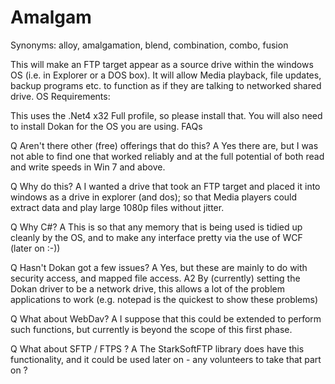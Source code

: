# Amalgam

Synonyms: alloy, amalgamation, blend, combination, combo, fusion

This will make an FTP target appear as a source drive within the windows OS (i.e. in Explorer or a DOS box). It will allow Media playback, file updates, backup programs etc. to function as if they are talking to networked shared drive.
OS Requirements:

This uses the .Net4 x32 Full profile, so please install that.
You will also need to install Dokan for the OS you are using.
FAQs

Q Aren't there other (free) offerings that do this?
A Yes there are, but I was not able to find one that worked reliably and at the full potential of both read and write speeds in Win 7 and above.

Q Why do this?
A I wanted a drive that took an FTP target and placed it into windows as a drive in explorer (and dos); so that Media players could extract data and play large 1080p files without jitter.

Q Why C#?
A This is so that any memory that is being used is tidied up cleanly by the OS, and to make any interface pretty via the use of WCF (later on :-))

Q Hasn't Dokan got a few issues?
A Yes, but these are mainly to do with security access, and mapped file access.
A2 By (currently) setting the Dokan driver to be a network drive, this allows a lot of the problem applications to work (e.g. notepad is the quickest to show these problems)

Q What about WebDav?
A I suppose that this could be extended to perform such functions, but currently is beyond the scope of this first phase.

Q What about SFTP / FTPS ?
A The StarkSoftFTP library does have this functionality, and it could be used later on - any volunteers to take that part on ?
